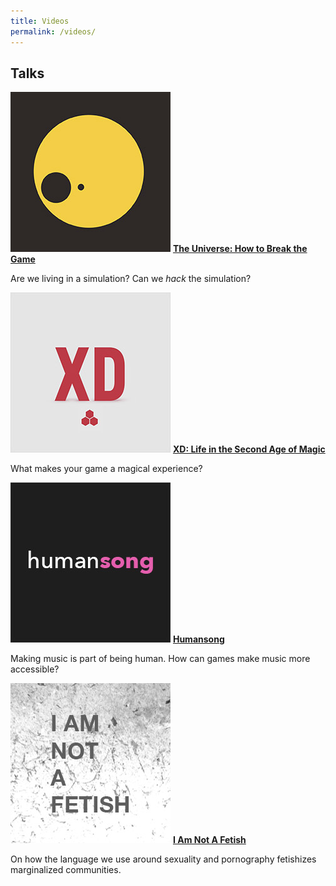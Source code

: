```yaml
---
title: Videos
permalink: /videos/
---
```


## Talks
[![The Universe][universe-img]][universe]
[**The Universe: How to Break the Game**][universe]

Are we living in a simulation? Can we _hack_ the simulation?

[![XD: Life in the Second Age of Magic][xd-img]][xd]
[**XD: Life in the Second Age of Magic**][xd]

What makes your game a magical experience?

[![Humansong][humansong-img]][humansong]
[**Humansong**][humansong]

Making music is part of being human. How can games make music more accessible?


[![I Am Not A Fetish][fetish-img]][fetish]
[**I Am Not A Fetish**][fetish]

On how the language we use around sexuality and pornography fetishizes marginalized communities.





[universe-img]: /images/universe-talk.jpg
[universe]: https://www.youtube.com/watch?v=25lDS1tqKzs

[xd-img]: /images/xd-talk.jpg
[xd]: https://www.youtube.com/watch?v=zNcbzCnP7T0

[humansong-img]: /images/humansong-talk.jpg
[humansong]: https://youtu.be/RxDQmVMT9a4?t=2027

[fetish-img]: /images/notafetish-talk.jpg
[fetish]: https://www.youtube.com/watch?v=2O6b8INGNTw
